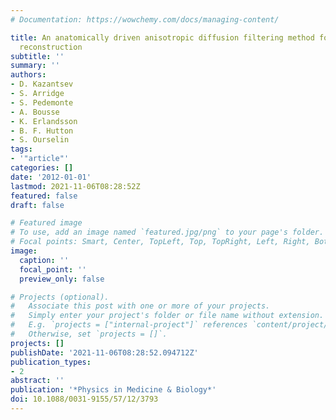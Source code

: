 ```yaml
---
# Documentation: https://wowchemy.com/docs/managing-content/

title: An anatomically driven anisotropic diffusion filtering method for 3D SPECT
  reconstruction
subtitle: ''
summary: ''
authors:
- D. Kazantsev
- S. Arridge
- S. Pedemonte
- A. Bousse
- K. Erlandsson
- B. F. Hutton
- S. Ourselin
tags:
- '"article"'
categories: []
date: '2012-01-01'
lastmod: 2021-11-06T08:28:52Z
featured: false
draft: false

# Featured image
# To use, add an image named `featured.jpg/png` to your page's folder.
# Focal points: Smart, Center, TopLeft, Top, TopRight, Left, Right, BottomLeft, Bottom, BottomRight.
image:
  caption: ''
  focal_point: ''
  preview_only: false

# Projects (optional).
#   Associate this post with one or more of your projects.
#   Simply enter your project's folder or file name without extension.
#   E.g. `projects = ["internal-project"]` references `content/project/deep-learning/index.md`.
#   Otherwise, set `projects = []`.
projects: []
publishDate: '2021-11-06T08:28:52.094712Z'
publication_types:
- 2
abstract: ''
publication: '*Physics in Medicine & Biology*'
doi: 10.1088/0031-9155/57/12/3793
---
```

